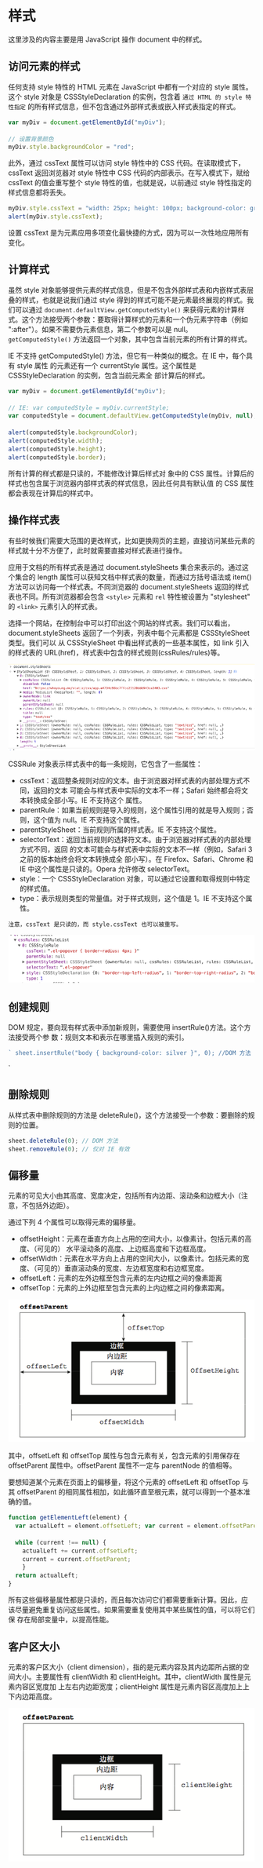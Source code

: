 # 样式

这里涉及的内容主要是用 JavaScript 操作 document 中的样式。

## 访问元素的样式

任何支持 style 特性的 HTML 元素在 JavaScript 中都有一个对应的 style 属性。这个 style 对象是 CSSStyleDeclaration 的实例，包含着 `通过 HTML 的 style 特性指定` 的所有样式信息，但不包含通过外部样式表或嵌入样式表指定的样式。

```JavaScript
var myDiv = document.getElementById("myDiv");

// 设置背景颜色
myDiv.style.backgroundColor = "red";
```

此外，通过 cssText 属性可以访问 style 特性中的 CSS 代码。在读取模式下，cssText 返回浏览器对 style 特性中 CSS 代码的内部表示。在写入模式下，赋给 cssText 的值会重写整个 style 特性的值，也就是说，以前通过 style 特性指定的样式信息都将丢失。

```JavaScript
myDiv.style.cssText = "width: 25px; height: 100px; background-color: green";
alert(myDiv.style.cssText);
```

设置 cssText 是为元素应用多项变化最快捷的方式，因为可以一次性地应用所有变化。

## 计算样式

虽然 style 对象能够提供元素的样式信息，但是不包含外部样式表和内嵌样式表层叠的样式，也就是说我们通过 style 得到的样式可能不是元素最终展现的样式。我们可以通过 `document.defaultView.getComputedStyle()` 来获得元素的计算样式。这个方法接受两个参数：要取得计算样式的元素和一个伪元素字符串（例如 ":after"）。如果不需要伪元素信息，第二个参数可以是 null。`getComputedStyle()` 方法返回一个对象，其中包含当前元素的所有计算的样式。

IE 不支持 getComputedStyle() 方法，但它有一种类似的概念。在 IE 中，每个具有 style 属性 的元素还有一个 currentStyle 属性。这个属性是 CSSStyleDeclaration 的实例，包含当前元素全 部计算后的样式。

```JavaScript
var myDiv = document.getElementById("myDiv");

// IE: var computedStyle = myDiv.currentStyle;
var computedStyle = document.defaultView.getComputedStyle(myDiv, null);

alert(computedStyle.backgroundColor);
alert(computedStyle.width);
alert(computedStyle.height);
alert(computedStyle.border);
```

所有计算的样式都是只读的，不能修改计算后样式对 象中的 CSS 属性。计算后的样式也包含属于浏览器内部样式表的样式信息，因此任何具有默认值 的 CSS 属性都会表现在计算后的样式中。

## 操作样式表

有些时候我们需要大范围的更改样式，比如更换网页的主题，直接访问某些元素的样式就十分不方便了，此时就需要直接对样式表进行操作。

应用于文档的所有样式表是通过 document.styleSheets 集合来表示的。通过这个集合的 length 属性可以获知文档中样式表的数量，而通过方括号语法或 item() 方法可以访问每一个样式表。不同浏览器的 document.styleSheets 返回的样式表也不同。所有浏览器都会包含 `<style>` 元素和 `rel` 特性被设置为 "stylesheet" 的 `<link>` 元素引入的样式表。

选择一个网站，在控制台中可以打印出这个网站的样式表。我们可以看出，document.styleSheets 返回了一个列表，列表中每个元素都是 CSSStyleSheet 类型。我们可以  从 CSSStyleSheet 中看出样式表的一些基本属性，如 link 引入的样式表的 URL(href)，样式表中包含的样式规则(cssRules/rules)等。

![demo][image-1]

CSSRule 对象表示样式表中的每一条规则，它包含了一些属性：

* cssText：返回整条规则对应的文本。由于浏览器对样式表的内部处理方式不同，返回的文本 可能会与样式表中实际的文本不一样；Safari 始终都会将文本转换成全部小写。IE 不支持这个 属性。
* parentRule：如果当前规则是导入的规则，这个属性引用的就是导入规则；否则，这个值为 null。IE 不支持这个属性。
* parentStyleSheet：当前规则所属的样式表。IE 不支持这个属性。
* selectorText：返回当前规则的选择符文本。由于浏览器对样式表的内部处理方式不同，返回 的文本可能会与样式表中实际的文本不一样（例如，Safari 3 之前的版本始终会将文本转换成全 部小写）。在 Firefox、Safari、Chrome 和 IE 中这个属性是只读的。Opera 允许修改 selectorText。
* style：一个 CSSStyleDeclaration 对象，可以通过它设置和取得规则中特定的样式值。
* type：表示规则类型的常量值。对于样式规则，这个值是 1。IE 不支持这个属性。

`注意，cssText 是只读的，而 style.cssText 也可以被重写。`

![demo][image-2]

## 创建规则

DOM 规定，要向现有样式表中添加新规则，需要使用 insertRule()方法。这个方法接受两个参 数：规则文本和表示在哪里插入规则的索引。

```JavaScript
` sheet.insertRule("body { background-color: silver }", 0); //DOM 方法
```
`
## 删除规则

从样式表中删除规则的方法是 deleteRule()，这个方法接受一个参数：要删除的规则的位置。

```JavaScript
sheet.deleteRule(0); // DOM 方法
sheet.removeRule(0); // 仅对 IE 有效
```

## 偏移量

元素的可见大小由其高度、宽度决定，包括所有内边距、滚动条和边框大小（注意，不包括外边距）。

通过下列 4 个属性可以取得元素的偏移量。

* offsetHeight：元素在垂直方向上占用的空间大小，以像素计。包括元素的高度、（可见的） 水平滚动条的高度、上边框高度和下边框高度。
* offsetWidth：元素在水平方向上占用的空间大小，以像素计。包括元素的宽度、（可见的）垂直滚动条的宽度、左边框宽度和右边框宽度。
* offsetLeft：元素的左外边框至包含元素的左内边框之间的像素距离
* offsetTop：元素的上外边框至包含元素的上内边框之间的像素距离。

![demo][image-3]

其中，offsetLeft 和 offsetTop 属性与包含元素有关，包含元素的引用保存在 offsetParent 属性中。offsetParent 属性不一定与 parentNode 的值相等。

要想知道某个元素在页面上的偏移量，将这个元素的 offsetLeft 和 offsetTop 与其 offsetParent 的相同属性相加，如此循环直至根元素，就可以得到一个基本准确的值。

```JavaScript
function getElementLeft(element) {
  var actualLeft = element.offsetLeft; var current = element.offsetParent;

  while (current !== null) {
    actualLeft += current.offsetLeft;
    current = current.offsetParent;
    }
  return actualLeft;
}
```

所有这些偏移量属性都是只读的，而且每次访问它们都需要重新计算。因此，应 该尽量避免重复访问这些属性。如果需要重复使用其中某些属性的值，可以将它们保 存在局部变量中，以提高性能。

## 客户区大小

元素的客户区大小（client dimension），指的是元素内容及其内边距所占据的空间大小。主要属性有 clientWidth 和 clientHeight。其中，clientWidth 属性是元素内容区宽度加 上左右内边距宽度；clientHeight 属性是元素内容区高度加上上下内边距高度。

![demo][image-4]

[image-1]:	./pics/dom-style-styleSheets.png
[image-2]:	./pics/dom-style-cssRules.png
[image-3]:	./pics/dom-style-offset.png
[image-4]:	./pics/dom-style-client.png